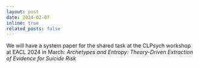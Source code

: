 ```yaml
---
layout: post
date: 2024-02-07
inline: true
related_posts: false
---
```


We will have a system paper for the shared task at the CLPsych workshop at EACL 2024 in March: *Archetypes and Entropy: Theory-Driven Extraction of Evidence for Suicide Risk*